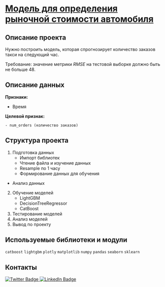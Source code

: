 # [Модель для определения рыночной стоимости автомобиля](https://nbviewer.jupyter.org/github/agnesepoikane/Practicum-by-Yandex-Data-Scientist/blob/main/06_numerical_methods/06_project.ipynb)


## Описание проекта

Нужно построить модель, которая спрогнозирует количество заказов такси на следующий час.

Требование: значение метрики *RMSE* на тестовой выборке должно быть не больше 48.

## Описание данных

**Признаки:**

  - Время 

**Целевой признак:**

	- num_orders (количество заказов)

## Структура проекта

1. Подготовка данных
	- Импорт библиотек
	- Чтение файла и изучение данных
	- Resample по 1 часу
	- Формирование данных для обучения
  - Анализ данных  
2. Обучение моделей
	- LightGBM
	- DecisionTreeRegressor
	- CatBoost
3. Тестирование моделей
4. Анализ моделей
5. Вывод по проекту
    
## Используемые библиотеки и модули
`catboost` `lightgbm` `plotly` `matplotlib` `numpy` `pandas` `seaborn` `sklearn` 

## Контакты

<div id="badges" >
  <a href="https://t.me/Dazzle_dazzle_dazzle">
    <img src="https://img.shields.io/badge/Telegram-deepskyblue?style=for-the-badge&logo=telegram&logoColor=white" alt="Twitter Badge"/>
  </a>
  <a href="https://www.linkedin.com/in/konstantin-sinkevich-39b982265/">
    <img src="https://img.shields.io/badge/LinkedIn-blue?style=for-the-badge&logo=linkedin&logoColor=white" alt="LinkedIn Badge"/>
  </a>
</div>
